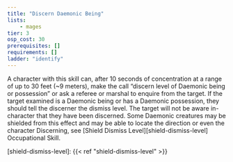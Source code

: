 ```yaml
---
title: "Discern Daemonic Being"
lists:
    - mages
tier: 3
osp_cost: 30
prerequisites: []
requirements: []
ladder: "identify"
---
```

A character with this skill can, after 10 seconds of concentration at a range of up to 30 feet (~9 meters), make the call “discern level of Daemonic being or possession” or ask a referee or marshal to enquire from the target. If the target examined is a Daemonic being or has a Daemonic possession, they should tell the discerner the dismiss level. The target will not be aware in-character that they have been discerned. Some Daemonic creatures may be shielded from this effect and may be able to locate the direction or even the character Discerning, see [Shield Dismiss Level][shield-dismiss-level] Occupational Skill.

[shield-dismiss-level]: {{< ref "shield-dismiss-level" >}}